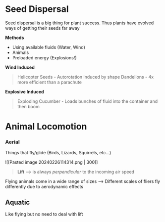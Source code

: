 # Seed Dispersal
Seed dispersal is a big thing for plant success. Thus plants have evolved ways of getting their seeds far away

**Methods**
- Using available fluids (Water, Wind)
- Animals
- Preloaded energy (Explosions!)

**Wind Induced**
> Helicopter Seeds - Autorotation induced by shape
> Dandelions - 4x more efficient than a parachute

**Explosive Induced**
> Exploding Cucumber - Loads bunches of fluid into the container and then boom

# Animal Locomotion

### Aerial
Things that fly/glide (Birds, Lizards, Squirrels, etc...)

![[Pasted image 20240226114314.png | 300]]

> **Lift** --> is always *perpendicular* to the incoming air speed

Flying animals come in a wide range of sizes
--> Different scales of fliers fly differently due to aerodynamic effects

## Aquatic
Like flying but no need to deal with lift